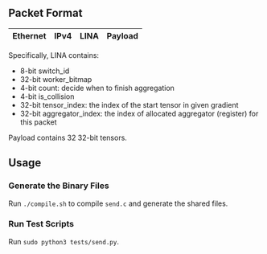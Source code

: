 ## Packet Format

| Ethernet | IPv4 | LINA | Payload |
|--|--|--|--|

Specifically, LINA contains:

* 8-bit switch_id
* 32-bit worker_bitmap
* 4-bit count: decide when to finish aggregation
* 4-bit is_collision
* 32-bit tensor_index: the index of the start tensor in given gradient
* 32-bit aggregator_index: the index of allocated aggregator (register) for this packet

Payload contains 32 32-bit tensors.

## Usage

### Generate the Binary Files

Run `./compile.sh` to compile `send.c` and generate the shared files.

### Run Test Scripts

Run `sudo python3 tests/send.py`.
